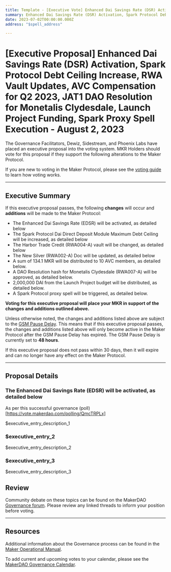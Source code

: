 ```yaml
---
title: Template - [Executive Vote] Enhanced Dai Savings Rate (DSR) Activation, Spark Protocol Debt Ceiling Increase, RWA Vault Updates, AVC Compensation for Q2 2023, JAT1 DAO Resolution for Monetalis Clydesdale, Launch Project Funding, Spark Proxy Spell Execution - August 2, 2023
summary: Enhanced Dai Savings Rate (DSR) Activation, Spark Protocol Debt Ceiling Increase, RWA Vault Updates, AVC Compensation for Q2 2023, JAT1 DAO Resolution for Monetalis Clydesdale, Launch Project Funding, Spark Proxy Spell Execution
date: 2023-07-02T00:00:00.000Z
address: "$spell_address"

---
```

# [Executive Proposal] Enhanced Dai Savings Rate (DSR) Activation, Spark Protocol Debt Ceiling Increase, RWA Vault Updates, AVC Compensation for Q2 2023, JAT1 DAO Resolution for Monetalis Clydesdale, Launch Project Funding, Spark Proxy Spell Execution - August 2, 2023

The Governance Facilitators, Dewiz, Sidestream, and Phoenix Labs have placed an executive proposal into the voting system. MKR Holders should vote for this proposal if they support the following alterations to the Maker Protocol.

If you are new to voting in the Maker Protocol, please see the [voting guide](https://manual.makerdao.com/governance/voting-in-makerdao/on-chain-governance) to learn how voting works.

---

## Executive Summary

If this executive proposal passes, the following **changes** will occur and **additions** will be made to the Maker Protocol:
- The Enhanced Dai Savings Rate (EDSR) will be activated, as detailed below
- The Spark Protocol Dai Direct Deposit Module Maximum Debt Ceiling will be increased, as detailed below
- The Harbor Trade Credit (RWA004-A) vault will be changed, as detailed below
- The New Silver (RWA002-A) Doc will be updated, as detailed below
- A sum of 134.1 MKR will be distributed to 10 AVC members, as detailed below.
- A DAO Resolution hash for Monetalis Clydesdale (RWA007-A) will be approved, as detailed below.
- 2,000,000 DAI from the Launch Project budget will be distributed, as detailed below.
- A Spark Protocol proxy spell will be triggered, as detailed below.


**Voting for this executive proposal will place your MKR in support of the changes and additions outlined above.**

Unless otherwise noted, the changes and additions listed above are subject to the [GSM Pause Delay](https://manual.makerdao.com/parameter-index/core/param-gsm-pause-delay). This means that if this executive proposal passes, the changes and additions listed above will only become active in the Maker Protocol after the GSM Pause Delay has expired. The GSM Pause Delay is currently set to **48 hours**.

If this executive proposal does not pass within 30 days, then it will expire and can no longer have any effect on the Maker Protocol.


---

## Proposal Details

### The Enhanced Dai Savings Rate (EDSR) will be activated, as detailed below
As per this successful governance (poll)[https://vote.makerdao.com/polling/QmcTRPLx]

$executive_entry_description_1

### $executive_entry_2

$executive_entry_description_2

### $executive_entry_3

$executive_entry_description_3

## Review

Community debate on these topics can be found on the MakerDAO [Governance forum](https://forum.makerdao.com/). Please review any linked threads to inform your position before voting.

---

## Resources

Additional information about the Governance process can be found in the [Maker Operational Manual](https://manual.makerdao.com).

To add current and upcoming votes to your calendar, please see the [MakerDAO Governance Calendar](https://manual.makerdao.com/makerdao/calendars/governance-calendar).
